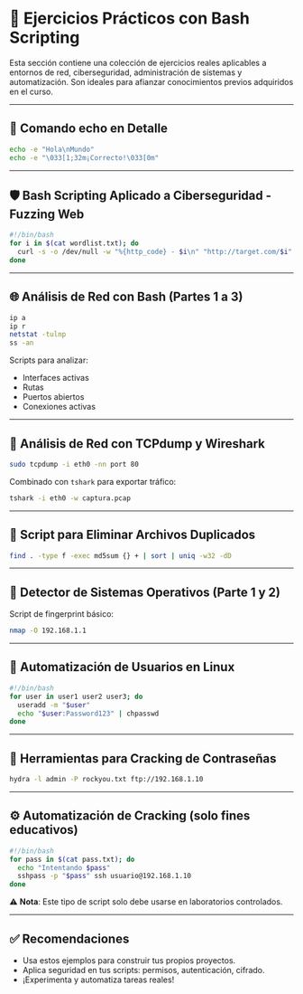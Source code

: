 
# 🧪 Ejercicios Prácticos con Bash Scripting

Esta sección contiene una colección de ejercicios reales aplicables a entornos de red, ciberseguridad, administración de sistemas y automatización. Son ideales para afianzar conocimientos previos adquiridos en el curso.

---

## 📢 Comando echo en Detalle

```bash
echo -e "Hola\nMundo"
echo -e "\033[1;32m¡Correcto!\033[0m"
```

---

## 🛡️ Bash Scripting Aplicado a Ciberseguridad - Fuzzing Web

```bash
#!/bin/bash
for i in $(cat wordlist.txt); do
  curl -s -o /dev/null -w "%{http_code} - $i\n" "http://target.com/$i"
done
```

---

## 🌐 Análisis de Red con Bash (Partes 1 a 3)

```bash
ip a
ip r
netstat -tulnp
ss -an
```

Scripts para analizar:
- Interfaces activas
- Rutas
- Puertos abiertos
- Conexiones activas

---

## 🧰 Análisis de Red con TCPdump y Wireshark

```bash
sudo tcpdump -i eth0 -nn port 80
```

Combinado con `tshark` para exportar tráfico:
```bash
tshark -i eth0 -w captura.pcap
```

---

## 🧹 Script para Eliminar Archivos Duplicados

```bash
find . -type f -exec md5sum {} + | sort | uniq -w32 -dD
```

---

## 🧠 Detector de Sistemas Operativos (Parte 1 y 2)

Script de fingerprint básico:

```bash
nmap -O 192.168.1.1
```

---

## 👥 Automatización de Usuarios en Linux

```bash
#!/bin/bash
for user in user1 user2 user3; do
  useradd -m "$user"
  echo "$user:Password123" | chpasswd
done
```

---

## 🔐 Herramientas para Cracking de Contraseñas

```bash
hydra -l admin -P rockyou.txt ftp://192.168.1.10
```

---

## ⚙️ Automatización de Cracking (solo fines educativos)

```bash
#!/bin/bash
for pass in $(cat pass.txt); do
  echo "Intentando $pass"
  sshpass -p "$pass" ssh usuario@192.168.1.10
done
```

⚠️ **Nota**: Este tipo de script solo debe usarse en laboratorios controlados.

---

## ✅ Recomendaciones

- Usa estos ejemplos para construir tus propios proyectos.
- Aplica seguridad en tus scripts: permisos, autenticación, cifrado.
- ¡Experimenta y automatiza tareas reales!

